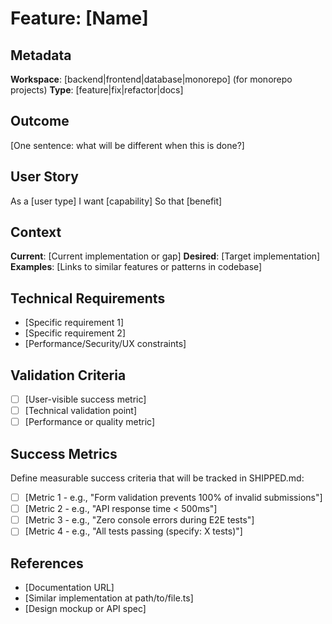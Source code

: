 # Feature: [Name]

## Metadata
**Workspace**: [backend|frontend|database|monorepo] (for monorepo projects)
**Type**: [feature|fix|refactor|docs]

## Outcome
[One sentence: what will be different when this is done?]

## User Story
As a [user type]
I want [capability]
So that [benefit]

## Context
**Current**: [Current implementation or gap]
**Desired**: [Target implementation]
**Examples**: [Links to similar features or patterns in codebase]

## Technical Requirements
- [Specific requirement 1]
- [Specific requirement 2]
- [Performance/Security/UX constraints]

## Validation Criteria
- [ ] [User-visible success metric]
- [ ] [Technical validation point]
- [ ] [Performance or quality metric]

## Success Metrics

Define measurable success criteria that will be tracked in SHIPPED.md:
- [ ] [Metric 1 - e.g., "Form validation prevents 100% of invalid submissions"]
- [ ] [Metric 2 - e.g., "API response time < 500ms"]
- [ ] [Metric 3 - e.g., "Zero console errors during E2E tests"]
- [ ] [Metric 4 - e.g., "All tests passing (specify: X tests)"]

## References
- [Documentation URL]
- [Similar implementation at path/to/file.ts]
- [Design mockup or API spec]